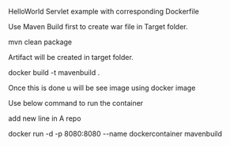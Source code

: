 HelloWorld Servlet example with corresponding Dockerfile

Use Maven Build first to create war file in Target folder.

mvn clean package

Artifact will be created in target folder.

docker build -t mavenbuild .

Once this is done u will be see image using docker image

Use below command to run the container


add new line in A repo

docker run -d -p 8080:8080 --name dockercontainer mavenbuild
